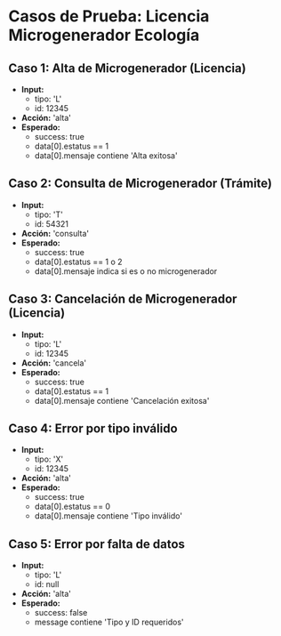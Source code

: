 # Casos de Prueba: Licencia Microgenerador Ecología

## Caso 1: Alta de Microgenerador (Licencia)
- **Input:**
  - tipo: 'L'
  - id: 12345
- **Acción:** 'alta'
- **Esperado:**
  - success: true
  - data[0].estatus == 1
  - data[0].mensaje contiene 'Alta exitosa'

## Caso 2: Consulta de Microgenerador (Trámite)
- **Input:**
  - tipo: 'T'
  - id: 54321
- **Acción:** 'consulta'
- **Esperado:**
  - success: true
  - data[0].estatus == 1 o 2
  - data[0].mensaje indica si es o no microgenerador

## Caso 3: Cancelación de Microgenerador (Licencia)
- **Input:**
  - tipo: 'L'
  - id: 12345
- **Acción:** 'cancela'
- **Esperado:**
  - success: true
  - data[0].estatus == 1
  - data[0].mensaje contiene 'Cancelación exitosa'

## Caso 4: Error por tipo inválido
- **Input:**
  - tipo: 'X'
  - id: 12345
- **Acción:** 'alta'
- **Esperado:**
  - success: true
  - data[0].estatus == 0
  - data[0].mensaje contiene 'Tipo inválido'

## Caso 5: Error por falta de datos
- **Input:**
  - tipo: 'L'
  - id: null
- **Acción:** 'alta'
- **Esperado:**
  - success: false
  - message contiene 'Tipo y ID requeridos'

